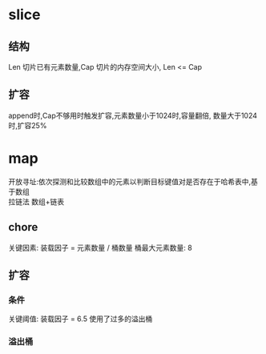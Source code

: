 # slice
## 结构
Len 切片已有元素数量,Cap 切片的内存空间大小, Len <= Cap
## 扩容
append时,Cap不够用时触发扩容,元素数量小于1024时,容量翻倍, 数量大于1024时,扩容25%

# map
开放寻址:依次探测和比较数组中的元素以判断目标键值对是否存在于哈希表中,基于数组  
拉链法 数组+链表
## chore
关键因素: 装载因子 = 元素数量 / 桶数量 
桶最大元素数量: 8
## 扩容
### 条件
关键阈值: 装载因子 = 6.5
使用了过多的溢出桶
### 溢出桶